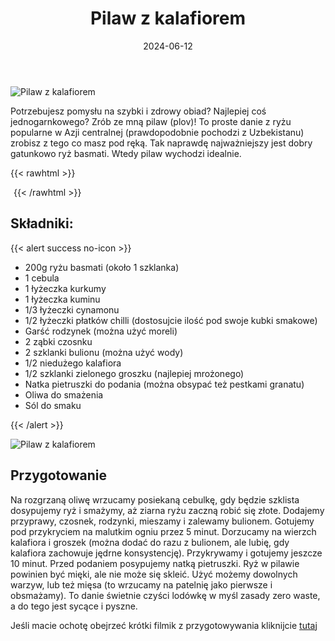 ﻿---
title: "Pilaw z kalafiorem"
date: 2024-06-12
categories:
- dania główne
tags:
- ryż
- wegetariańskie
- wegańskie
- kalafior
thumbnailImagePosition: "top"
---
![Pilaw z kalafiorem](/img/Pilaw-z-kalafiorem/Pilaw-z-kalafiorem-1.jpg)

Potrzebujesz pomysłu na szybki i zdrowy obiad? Najlepiej coś jednogarnkowego? Zrób ze mną pilaw (plov)! To proste danie z ryżu popularne w Azji centralnej (prawdopodobnie pochodzi z Uzbekistanu) zrobisz z tego co masz pod ręką. Tak naprawdę najważniejszy jest dobry gatunkowo ryż basmati. Wtedy pilaw wychodzi idealnie.

<!--more-->

{{< rawhtml >}}
<div id="ceneoaffcontainer624479"></div><a id="ceneoaff-logo" title="Ceneo.pl" href="https://www.ceneo.pl/#pid=26977&crid=624479&cid=46110" rel="nofollow"><img style="border:0;width:1px;height:1px;" src="//image.ceneostatic.pl/data/custom_images/4917/custom_image.png" alt="Ceneo.pl" /></a><script type="text/javascript" charset="utf-8">	if (typeof CeneoAPOptions == "undefined" || CeneoAPOptions == null)	{	var CeneoAPOptions = new Array(); 	stamp = parseInt(new Date().getTime()/86400, 10);	var script = document.createElement("script");	script.setAttribute("type", "text/javascript");	script.setAttribute("src", "//partnerzyapi.ceneo.pl/External/ap.js?"+stamp);	script.setAttribute("charset", "utf-8");	var head = document.getElementsByTagName("head")[0];	head.appendChild(script);	}	CeneoAPOptions[CeneoAPOptions.length] =	{		ad_creation: 624479,		ad_channel: 46110,		ad_partner: 26977,		ad_type: 1,		ad_content: '1767,3528,4496',		ad_format: 1,		ad_newpage: true,		ad_basket: false,		ad_container: 'ceneoaffcontainer624479',		ad_formatTypeId: 1,		ad_contextual: false, 		ad_recommended: false, 		ad_showRank: false 	};</script>
{{< /rawhtml >}}

## Składniki:
{{< alert success no-icon >}}
- 200g ryżu basmati (około 1 szklanka)
- 1 cebula
- 1 łyżeczka kurkumy
- 1 łyżeczka kuminu
- 1/3 łyżeczki cynamonu
- 1/2 łyżeczki płatków chilli (dostosujcie ilość pod swoje kubki smakowe)
- Garść rodzynek (można użyć moreli)
- 2 ząbki czosnku
- 2 szklanki bulionu (można użyć wody)
- 1/2 niedużego kalafiora
- 1/2 szklanki zielonego groszku (najlepiej mrożonego)
- Natka pietruszki do podania (można obsypać też pestkami granatu)
- Oliwa do smażenia
- Sól do smaku

{{< /alert >}}

![Pilaw z kalafiorem](/img/Pilaw-z-kalafiorem/Pilaw-z-kalafiorem-2.jpg)

## Przygotowanie
Na rozgrzaną oliwę wrzucamy posiekaną cebulkę, gdy będzie szklista dosypujemy ryż i smażymy, aż ziarna ryżu zaczną robić się złote. Dodajemy przyprawy, czosnek, rodzynki, mieszamy i zalewamy bulionem. Gotujemy pod przykryciem na malutkim ogniu przez 5 minut. Dorzucamy na wierzch kalafiora i groszek (można dodać do razu z bulionem, ale lubię, gdy kalafiora zachowuje jędrne konsystencję). Przykrywamy i gotujemy jeszcze 10 minut. Przed podaniem posypujemy natką pietruszki.
Ryż w pilawie powinien być mięki, ale nie może się skleić. Użyć możemy dowolnych warzyw, lub też mięsa (to wrzucamy na patelnię jako pierwsze i obsmażamy).
To danie świetnie czyści lodówkę w myśl zasady zero waste, a do tego jest sycące i pyszne.

Jeśli macie ochotę obejrzeć krótki filmik z przygotowywania kliknijcie [tutaj](https://www.instagram.com/reel/C7ga8ecIrys/?utm_source=ig_web_copy_link&igsh=MzRlODBiNWFlZA==)
